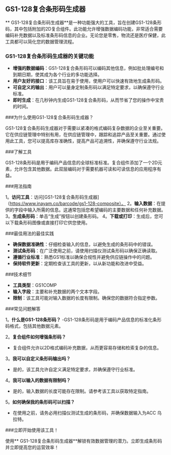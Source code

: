## GS1-128复合条形码生成器

** GS1-128复合条形码生成器**是一种功能强大的工具，旨在创建GS1-128条形码，其中包括附加的2D复合组件。此功能允许增强数据编码功能，非常适合需要编码补充数据以及标准条形码信息的企业。无论您是零售，物流还是医疗保健，此工具都可以简化您的数据管理流程。

### GS1-128复合条形码生成器的关键功能

-  **增强的数据编码**：GS1-128复合条形码可以编码其他信息，例如批处理编号和到期日期，使其成为各个行业的多功能选择。
-  **用户友好的接口**：该工具旨在易于使用，使用户可以快速有效地生成条形码。
-  **可自定义的输出**：用户可以量身定制条形码以满足特定要求，以确保遵守行业标准。
-  **即时生成**：在几秒钟内生成GS1-128复合条形码，从而节省了您的操作中宝贵的时间。

###为什么使用GS1-128复合条形码生成器？

GS1-128复合条形码生成器对于需要以紧凑的格式编码复杂数据的企业至关重要。它在供应链管理中特别有用，在供应链管理中，跟踪和追踪产品至关重要。通过使用此工具，您可以提高库存准确性，提高产品可追溯性，并确保遵守行业法规。

###了解工具

GS1-128条形码是用于编码产品信息的全球标准标准。复合组件添加了一个2D元素，允许包含其他数据。此双层编码对于需要机器可读和可读信息的应用程序有益。

###用法指南

1。**访问工具**：访问[GS1-128复合条形码生成器]（https://www.inayam.co/barcode/gs1-128-composite）。
2。**输入数据**：在提供的字段中输入所需的信息。这通常包括您希望编码的主要数据和任何补充数据。
3。**生成条形码**：单击“生成”按钮以创建条形码。
4。**下载或打印**：生成后，您可以下载条形码图像或直接打印它供您使用。

###最佳用法的最佳实践

-  **确保数据准确性**：仔细检查输入的信息，以避免生成的条形码中的错误。
-  **测试条形码**：在广泛使用之前，请使用扫描仪测试条形码以确保正确读取。
-  **遵循行业标准**：熟悉GS1标准以确保合规性并避免供应链操作中的问题。
-  **保持软件更新**：定期检查该工具的更新，以从新功能和改进中受益。

###技术细节

-  **工具类型**：GS1COMP
-  **输入字段**：主要和补充数据的两个文本字段。
-  **限制**：该工具可能对输入数据的长度有限制。确保您的数据符合指定参数。

###常见问题解答

1。**什么是GS1-128条形码？**
-GS1-128条形码是用于编码产品信息的标准化条形码格式，包括其他数据元素。

2。**复合组件如何增强条形码？**
- 复合组件允许以2D格式编码补充数据，从而更容易存储和检索复杂的信息。

3。**我可以自定义条形码输出吗？**
- 是的，该工具允许自定义满足特定要求，并确保遵守行业标准。

4。**我可以输入的数据有限制吗？**
- 是的，输入数据的长度可能存在限制。请参考该工具以获取特定指南。

5。**如何确保我的条形码可以扫描？**
- 在使用之前，请务必用扫描仪测试生成的条形码，并确保数据输入为ACC 乌拉特。

###立即开始使用该工具！

使用** GS1-128复合条形码生成器**解锁有效数据管理的潜力。立即生成条形码并立即提高您的运营效率！